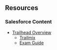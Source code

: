## Resources

### Salesforce Content

- [Trailhead Overview](https://trailhead.salesforce.com/credentials/developmentlifecycledeploymentdesigner)
  - [Trailmix](https://trailhead.salesforce.com/en/users/00550000006yDdKAAU/trailmixes/architect-dev-lifecycle-and-deployment)
  - [Exam Guide](https://trailhead.salesforce.com/help?article=Salesforce-Certified-Development-Lifecycle-and-Deployment-Designer-Exam-Guide)